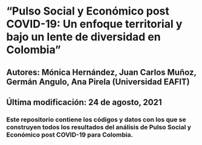 # “Pulso Social y Económico post COVID-19: Un enfoque territorial y bajo un lente de diversidad en Colombia” 
## Autores: Mónica Hernández, Juan Carlos Muñoz, Germán Angulo, Ana Pirela (Universidad EAFIT)
## Última modificación: 24 de agosto, 2021
### Este repositorio contiene los códigos y datos con los que se construyen todos los resultados del análisis de Pulso Social y Económico post COVID-19 para Colombia.